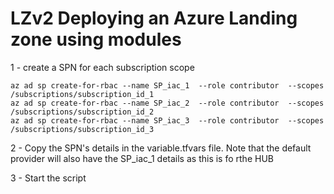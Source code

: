 # LZv2 Deploying an Azure Landing zone using modules 

1 - create a SPN for each subscription scope

    az ad sp create-for-rbac --name SP_iac_1  --role contributor  --scopes /subscriptions/subscription_id_1
    az ad sp create-for-rbac --name SP_iac_2  --role contributor  --scopes /subscriptions/subscription_id_2
    az ad sp create-for-rbac --name SP_iac_3  --role contributor  --scopes /subscriptions/subscription_id_3

2 - Copy the SPN's details in the variable.tfvars file. Note that the default provider will also have the SP_iac_1 details as this is fo rthe HUB


3 - Start the script 


